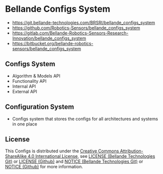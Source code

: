 # Bellande Configs System
- https://git.bellande-technologies.com/BRSRI/bellande_configs_system
- https://github.com/Robotics-Sensors/bellande_configs_system
- https://gitlab.com/Bellande-Robotics-Sensors-Research-Innovation/bellande_configs_system
- https://bitbucket.org/bellande-robotics-sensors/bellande_configs_system

## Configs System
- Algorithm & Models API
- Functionality API
- Internal API
- External API

## Configuration System
- Configs system that stores the configs for all architectures and systems in one place

## License
This Configs is distributed under the [Creative Commons Attribution-ShareAlike 4.0 International License](http://creativecommons.org/licenses/by-sa/4.0/), see [LICENSE (Bellande Technologies Git)](https://git.bellande-technologies.com/BRSRI/bellande_step_configs/blob/main/LICENSE) or [LICENSE (Github)](https://github.com/Robotics-Sensors/bellande_step_configs/blob/main/LICENSE) and [NOTICE (Bellande Technologies Git)](https://git.bellande-technologies.com/BRSRI/bellande_step_configs/blob/main/LICENSE) or [NOTICE (Github)](https://github.com/Robotics-Sensors/bellande_step_configs/blob/main/LICENSE) for more information.
